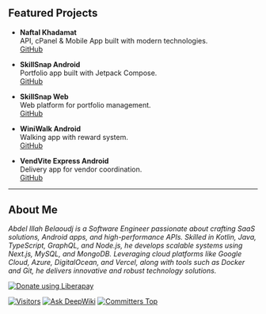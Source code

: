 #

## Featured Projects

- **Naftal Khadamat**  
  API, cPanel & Mobile App built with modern technologies.  
  [GitHub](https://github.com/abdelillahbel/naftal_khadamat_app_release)

- **SkillSnap Android**  
  Portfolio app built with Jetpack Compose.  
  [GitHub](https://github.com/abdelillahbel/SkillSnapAndroid)

- **SkillSnap Web**  
  Web platform for portfolio management.  
  [GitHub](https://github.com/abdelillahbel/SkillSnapWeb)

- **WiniWalk Android**  
  Walking app with reward system.  
  [GitHub](https://github.com/abdelillahbel/WiniWalkAndroid)

- **VendVite Express Android**  
  Delivery app for vendor coordination.  
  [GitHub](https://github.com/abdelillahbel/VendViteExpressAndroid)

---

## About Me

_Abdel Illah Belaoudj is a Software Engineer passionate about crafting SaaS solutions, Android apps, and high-performance APIs. Skilled in Kotlin, Java, TypeScript, GraphQL, and Node.js, he develops scalable systems using Next.js, MySQL, and MongoDB. Leveraging cloud platforms like Google Cloud, Azure, DigitalOcean, and Vercel, along with tools such as Docker and Git, he delivers innovative and robust technology solutions._

<noscript><a href="https://liberapay.com/abdelillahbel/donate"><img alt="Donate using Liberapay" src="https://liberapay.com/assets/widgets/donate.svg"></a></noscript>

[![Visitors](https://api.visitorbadge.io/api/visitors?path=abdelillahbel&label=🌍%20Visitors&countColor=%23263759&style=flat)](https://visitorbadge.io/status?path=abdelillahbel)
<a href="https://deepwiki.com/abdelillahbel/abdelillahbel"><img src="https://deepwiki.com/badge.svg" alt="Ask DeepWiki"></a>
[![Committers Top](https://user-badge.committers.top/algeria/abdelillahbel.svg)](https://user-badge.committers.top/algeria/abdelillahbel)
